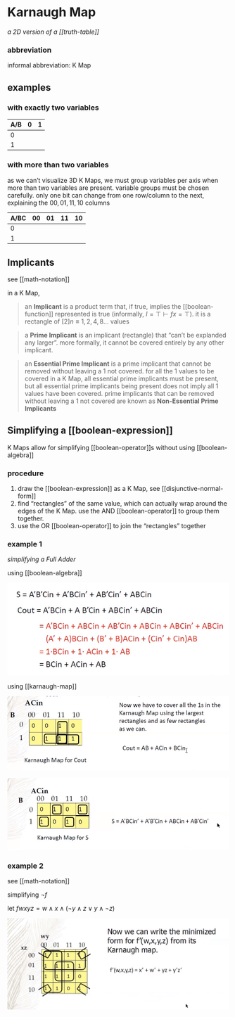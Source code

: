 # Karnaugh Map

_a 2D version of a [[truth-table]]_

### abbreviation

informal abbreviation: K Map

## examples

### with exactly two variables

| A/B | 0   | 1   |
| --- | --- | --- |
| 0   |     |     |
| 1   |     |     |

### with more than two variables

as we can’t visualize 3D K Maps, we must group variables per axis when more than two variables are present. variable groups must be chosen carefully. only one bit can change from one row/column to the next, explaining the $00, 01, 11, 10$ columns

| A/BC | 00  | 01  | 11  | 10  |
| ---- | --- | --- | --- | --- |
| 0    |     |     |     |     |
| 1    |     |     |     |     |

## Implicants

see [[math-notation]]

in a K Map,

> an **Implicant** is a product term that, if true, implies the [[boolean-function]] represented is true (informally, $I = \top \vdash f x = \top$). it is a rectangle of $[2] n \equiv 1, 2, 4, 8 \dots$ values

> a **Prime Implicant** is an implicant (rectangle) that “can’t be explanded any larger”. more formally, it cannot be covered entirely by any other implicant.

> an **Essential Prime Implicant** is a prime implicant that cannot be removed without leaving a $1$ not covered. for all the $1$ values to be covered in a K Map, all essential prime implicants must be present, but all essential prime implicants being present does not imply all $1$ values have been covered. prime implicants that can be removed without leaving a $1$ not covered are known as **Non-Essential Prime Implicants**

## Simplifying a [[boolean-expression]]

K Maps allow for simplifying [[boolean-operator]]s without using [[boolean-algebra]]

### procedure

1. draw the [[boolean-expression]] as a K Map, see [[disjunctive-normal-form]]
2. find “rectangles” of the same value, which can actually wrap around the edges of the K Map. use the AND [[boolean-operator]] to group them together.
3. use the OR [[boolean-operator]] to join the “rectangles” together

### example 1

_simplifying a Full Adder_

using [[boolean-algebra]]

![](2022-02-26-01-18-06.png)

using [[karnaugh-map]]

![](2022-02-26-01-18-20.png)

![](2022-02-26-01-18-33.png)

### example 2

see [[math-notation]]

simplifying $\lnot f$

let $f w x y z = w \land x \land (\lnot y \land z \lor y \land \lnot z)$

![](2022-02-26-01-18-59.png)
